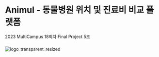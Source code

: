 # Animul - 동물병원 위치 및 진료비 비교 플랫폼
2023 MultiCampus 18회차 Final Project 5조

### 

![logo_transparent_resized](https://github.com/Animul3306/Animul/assets/28773892/4c68a7ee-6e55-4e7c-9944-ee1dbe830724)
